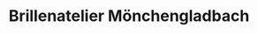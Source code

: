 ---
title: "Brillenatelier Mönchengladbach"
url: /moenchengladbach/brillenatelier-moenchengladbach/
shop: Optiker
---